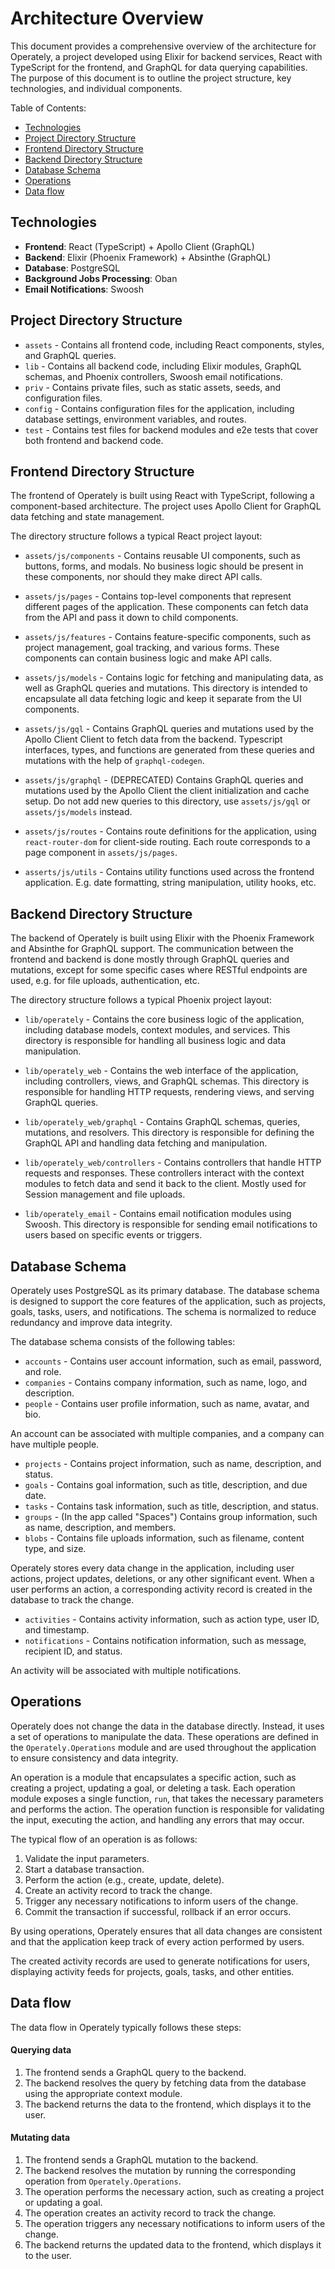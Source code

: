 # Architecture Overview

This document provides a comprehensive overview of the architecture for Operately, a project 
developed using Elixir for backend services, React with TypeScript for the frontend, and GraphQL
for data querying capabilities. The purpose of this document is to outline the project 
structure, key technologies, and individual components.

Table of Contents:

- [Technologies](#technologies)
- [Project Directory Structure](#project-directory-structure)
- [Frontend Directory Structure](#frontend-directory-structure)
- [Backend Directory Structure](#backend-directory-structure)
- [Database Schema](#database-schema)
- [Operations](#operations)
- [Data flow](#data-flow)

## Technologies

- **Frontend**: React (TypeScript) + Apollo Client (GraphQL)
- **Backend**: Elixir (Phoenix Framework) + Absinthe (GraphQL)
- **Database**: PostgreSQL
- **Background Jobs Processing**: Oban
- **Email Notifications**: Swoosh

## Project Directory Structure

- `assets` - Contains all frontend code, including React components, styles, and GraphQL queries.
- `lib` - Contains all backend code, including Elixir modules, GraphQL schemas, and Phoenix controllers, Swoosh email notifications.
- `priv` - Contains private files, such as static assets, seeds, and configuration files.
- `config` - Contains configuration files for the application, including database settings, environment variables, and routes.
- `test` - Contains test files for backend modules and e2e tests that cover both frontend and backend code.

## Frontend Directory Structure

The frontend of Operately is built using React with TypeScript, following a component-based
architecture. The project uses Apollo Client for GraphQL data fetching and state management.

The directory structure follows a typical React project layout:

- `assets/js/components` - Contains reusable UI components, such as buttons,
  forms, and modals. No business logic should be present in these components, nor
  should they make direct API calls.

- `assets/js/pages` - Contains top-level components that represent different pages
  of the application. These components can fetch data from the API and pass it down
  to child components.

- `assets/js/features` - Contains feature-specific components, such as project
  management, goal tracking, and various forms. These components can contain
  business logic and make API calls.

- `assets/js/models` - Contains logic for fetching and manipulating data, as well as
  GraphQL queries and mutations. This directory is intended to encapsulate all data
  fetching logic and keep it separate from the UI components.

- `assets/js/gql` - Contains GraphQL queries and mutations used by the Apollo Client
  Client to fetch data from the backend. Typescript interfaces, types, and functions
  are generated from these queries and mutations with the help of `graphql-codegen`.

- `assets/js/graphql` - (DEPRECATED) Contains GraphQL queries and mutations used by 
  the Apollo Client the client initialization and cache setup. Do not add new queries
  to this directory, use `assets/js/gql` or `assets/js/models` instead.

- `assets/js/routes` - Contains route definitions for the application, using `react-router-dom`
  for client-side routing. Each route corresponds to a page component in `assets/js/pages`.

- `asserts/js/utils` - Contains utility functions used across the frontend application. E.g. 
  date formatting, string manipulation, utility hooks, etc.

## Backend Directory Structure

The backend of Operately is built using Elixir with the Phoenix Framework and Absinthe for
GraphQL support. The communication between the frontend and backend is done mostly through
GraphQL queries and mutations, except for some specific cases where RESTful endpoints are used,
e.g. for file uploads, authentication, etc.

The directory structure follows a typical Phoenix project layout:

- `lib/operately` - Contains the core business logic of the application, including
  database models, context modules, and services. This directory is responsible for
  handling all business logic and data manipulation.

- `lib/operately_web` - Contains the web interface of the application, including
  controllers, views, and GraphQL schemas. This directory is responsible for
  handling HTTP requests, rendering views, and serving GraphQL queries.

- `lib/operately_web/graphql` - Contains GraphQL schemas, queries, mutations, and
  resolvers. This directory is responsible for defining the GraphQL API and
  handling data fetching and manipulation.

- `lib/operately_web/controllers` - Contains controllers that handle HTTP requests
  and responses. These controllers interact with the context modules to fetch data
  and send it back to the client. Mostly used for Session management and file uploads.

- `lib/operately_email` - Contains email notification modules using Swoosh. This directory
  is responsible for sending email notifications to users based on specific events or triggers.

## Database Schema

Operately uses PostgreSQL as its primary database. The database schema is designed to
support the core features of the application, such as projects, goals, tasks, users,
and notifications. The schema is normalized to reduce redundancy and improve data integrity.

The database schema consists of the following tables:

- `accounts` - Contains user account information, such as email, password, and role.
- `companies` - Contains company information, such as name, logo, and description.
- `people` - Contains user profile information, such as name, avatar, and bio.

An account can be associated with multiple companies, and a company can have multiple people.

- `projects` - Contains project information, such as name, description, and status.
- `goals` - Contains goal information, such as title, description, and due date.
- `tasks` - Contains task information, such as title, description, and status.
- `groups` - (In the app called "Spaces") Contains group information, such as name, description, and members.
- `blobs` - Contains file uploads information, such as filename, content type, and size.

Operately stores every data change in the application, including user actions, project updates, deletions, or
any other significant event. When a user performs an action, a corresponding activity record is created in the
database to track the change.

- `activities` - Contains activity information, such as action type, user ID, and timestamp.
- `notifications` - Contains notification information, such as message, recipient ID, and status.

An activity will be associated with multiple notifications.

## Operations

Operately does not change the data in the database directly. Instead, it uses a set of operations
to manipulate the data. These operations are defined in the `Operately.Operations` module and are
used throughout the application to ensure consistency and data integrity.

An operation is a module that encapsulates a specific action, such as creating a project, updating
a goal, or deleting a task. Each operation module exposes a single function, `run`, that takes the
necessary parameters and performs the action. The operation function is responsible for validating
the input, executing the action, and handling any errors that may occur.

The typical flow of an operation is as follows:

1. Validate the input parameters.
2. Start a database transaction.
3. Perform the action (e.g., create, update, delete).
4. Create an activity record to track the change.
5. Trigger any necessary notifications to inform users of the change.
6. Commit the transaction if successful, rollback if an error occurs.

By using operations, Operately ensures that all data changes are consistent and that the application
keep track of every action performed by users.

The created activity records are used to generate notifications for users, displaying activity feeds
for projects, goals, tasks, and other entities.

## Data flow

The data flow in Operately typically follows these steps:

#### Querying data

1. The frontend sends a GraphQL query to the backend.
2. The backend resolves the query by fetching data from the database using the appropriate context module.
3. The backend returns the data to the frontend, which displays it to the user.

#### Mutating data

1. The frontend sends a GraphQL mutation to the backend.
2. The backend resolves the mutation by running the corresponding operation from `Operately.Operations`.
3. The operation performs the necessary action, such as creating a project or updating a goal.
4. The operation creates an activity record to track the change.
5. The operation triggers any necessary notifications to inform users of the change.
6. The backend returns the updated data to the frontend, which displays it to the user.
